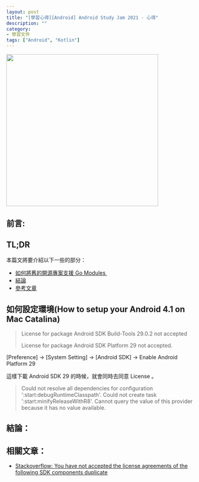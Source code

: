 ```yaml
---
layout: post
title: "[學習心得][Android] Android Study Jam 2021 - 心得"
description: ""
category: 
- 學習文件
tags: ["Android", "Kotlin"]
---
```


<img src="https://lh3.googleusercontent.com/c8Xn2bmNXtrRxy1DTwpkZrkeMxsZ3097rnTGqRBRIlQKL18_8G3-3UdZK3R8_gShtmXjRoceXiOlLUZh_BHNFcwc_BkVB2bDNYA=w2400-h2111-c" width="400px">



## 前言:








## TL;DR 

本篇文將要介紹以下一些的部分：

- <a href="#setup">如何將舊的開源專案支援 Go Modules </a>
- <a href="#summary">結論</a>
- <a href="#refer">參考文章</a>
  


## 如何設定環境(How to setup your Android 4.1 on Mac Catalina)

<a id="setup"></a>



> License for package Android SDK Build-Tools 29.0.2 not accepted
>
> License for package Android SDK Platform 29 not accepted.

[Preference] -> [System Setting] -> [Android SDK] -> Enable Android Platform 29

這樣下載 Android SDK 29 的時候，就會同時去同意 License 。



> Could not resolve all dependencies for configuration ':start:debugRuntimeClasspath'.
> Could not create task ':start:minifyReleaseWithR8'.
> Cannot query the value of this provider because it has no value available.



## 結論：

<a id="summary"></a>





## 相關文章：
<a id="refer"></a>

- [Stackoverflow: You have not accepted the license agreements of the following SDK components duplicate](https://stackoverflow.com/questions/39760172/you-have-not-accepted-the-license-agreements-of-the-following-sdk-components)

